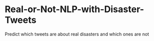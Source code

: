 # Real-or-Not-NLP-with-Disaster-Tweets
Predict which tweets are about real disasters and which ones are not
